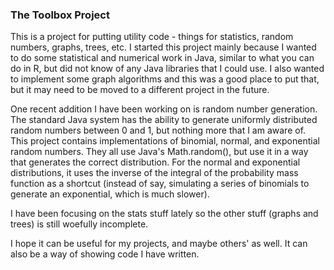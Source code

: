 ### The Toolbox Project
This is a project for putting utility code - things for statistics, random numbers, graphs, trees, etc.  I started this project mainly because I wanted to do some statistical and numerical work in Java, similar to what you can do in R, but did not know of any Java libraries that I could use.  I also wanted to implement some graph algorithms and this was a good place to put that, but it may need to be moved to a different project in the future.

One recent addition I have been working on is random number generation.  The standard Java system has the ability to generate uniformly distributed random numbers between 0 and 1, but nothing more that I am aware of.  This project contains implementations of binomial, normal, and exponential random numbers.  They all use Java's Math.random(), but use it in a way that generates the correct distribution.  For the normal and exponential distributions, it uses the inverse of the integral of the probability mass function as a shortcut (instead of say, simulating a series of binomials to generate an exponential, which is much slower).

I have been focusing on the stats stuff lately so the other stuff (graphs and trees) is still woefully incomplete.

I hope it can be useful for my projects, and maybe others' as well.  It can also be a way of showing code I have written.